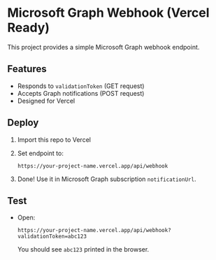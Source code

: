 # Microsoft Graph Webhook (Vercel Ready)

This project provides a simple Microsoft Graph webhook endpoint.

## Features

- Responds to `validationToken` (GET request)
- Accepts Graph notifications (POST request)
- Designed for Vercel

## Deploy

1. Import this repo to Vercel
2. Set endpoint to:
   ```
   https://your-project-name.vercel.app/api/webhook
   ```

3. Done! Use it in Microsoft Graph subscription `notificationUrl`.

## Test

- Open:
  ```
  https://your-project-name.vercel.app/api/webhook?validationToken=abc123
  ```
  You should see `abc123` printed in the browser.
